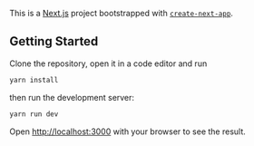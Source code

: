 This is a [Next.js](https://nextjs.org/) project bootstrapped with [`create-next-app`](https://github.com/vercel/next.js/tree/canary/packages/create-next-app).

## Getting Started

Clone the repository, open it in a code editor and run

```bash 
yarn install
```

then run the development server:

```bash
yarn run dev
```

Open [http://localhost:3000](http://localhost:3000) with your browser to see the result.


